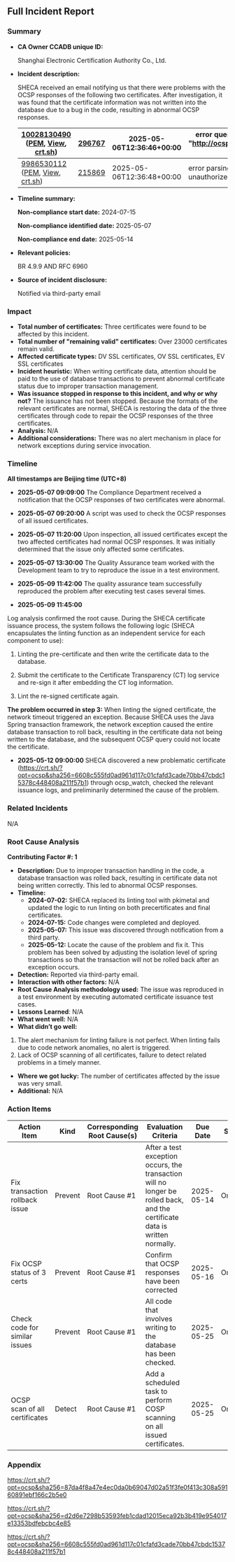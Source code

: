 ## Full Incident Report

### Summary

- **CA Owner CCADB unique ID:**

  Shanghai Electronic Certification Authority Co., Ltd.

- **Incident description:**

  SHECA received an email notifying us that there were problems with the OCSP responses of the following two certificates. After investigation, it was found that the certificate information was not written into the database due to a bug in the code, resulting in abnormal OCSP responses.

  | [10028130490](https://api.certspotter.com/v1/issuances/10028130490?expand=issuer&expand=dns_names) ([PEM](https://api.certspotter.com/v1/issuances/10028130490.pem), [View](https://web.api.sslmate.com/labs/view_issuance/10028130490), [crt.sh](https://crt.sh/?opt=ocsp&sha256=87da4f8a47e4ec0da0b69047d02a51f3fe0f413c308a59160891ebf166c2b5e0)) | [296767](https://web.api.sslmate.com/labs/issuer_info/296767) | 2025-05-06T12:36:46+00:00 | error querying OCSP responder over HTTP: Post "http://ocsp.global.sheca.com/keeptrustdvtlscag2": context deadline exceeded | [Request](https://web.api.sslmate.com/ocspwatch/request/10028130490) [Response](https://web.api.sslmate.com/ocspwatch/response/10028130490) |
  | ------------------------------------------------------------ | ------------------------------------------------------------ | ------------------------- | ------------------------------------------------------------ | ------------------------------------------------------------ |
  | [9986530112](https://api.certspotter.com/v1/issuances/9986530112?expand=issuer&expand=dns_names) ([PEM](https://api.certspotter.com/v1/issuances/9986530112.pem), [View](https://web.api.sslmate.com/labs/view_issuance/9986530112), [crt.sh](https://crt.sh/?opt=ocsp&sha256=d2d6e7298b53593feb1cdad12015eca92b3b419e954017e13353bdfebcbc4e85)) | [215869](https://web.api.sslmate.com/labs/issuer_info/215869) | 2025-05-06T12:36:48+00:00 | error parsing OCSP response: ocsp: error from server: unauthorized | [Request](https://web.api.sslmate.com/ocspwatch/request/9986530112) [Response](https://web.api.sslmate.com/ocspwatch/response/9986530112) |

- **Timeline summary:**

  **Non-compliance start date:** 2024-07-15

  **Non-compliance identified date:** 2025-05-07

  **Non-compliance end date:** 2025-05-14

- **Relevant policies:**

  BR 4.9.9 AND RFC 6960

- **Source of incident disclosure:**

  Notified via third-party email

### Impact

- **Total number of certificates:** Three certificates were found to be affected by this incident.
- **Total number of "remaining valid" certificates:** Over 23000 certificates remain valid.
- **Affected certificate types:** DV SSL certificates, OV SSL certificates, EV SSL certificates
- **Incident heuristic:** When writing certificate data, attention should be paid to the use of database transactions to prevent abnormal certificate status due to improper transaction management.
- **Was issuance stopped in response to this incident, and why or why not?** The issuance has not been stopped. Because the formats of the relevant certificates are normal, SHECA is restoring the data of the three certificates through code to repair the OCSP responses of the three certificates.
- **Analysis:** N/A
- **Additional considerations:** There was no alert mechanism in place for network exceptions during service invocation.

### Timeline

**All timestamps are Beijing time (UTC+8)**

- **2025-05-07 09:09:00** The Compliance Department received a notification that the OCSP responses of two certificates were abnormal.

- **2025-05-07 09:20:00** A script was used to check the OCSP responses of all issued certificates.

- **2025-05-07 11:20:00** Upon inspection, all issued certificates except the two affected certificates had normal OCSP responses. It was initially determined that the issue only affected some certificates.

- **2025-05-07 13:30:00** The Quality Assurance team worked with the Development team to try to reproduce the issue in a test environment.

- **2025-05-09 11:42:00** The quality assurance team successfully reproduced the problem after executing test cases several times.

- **2025-05-09 11:45:00**

Log analysis confirmed the root cause. During the SHECA certificate issuance process, the system follows the following logic (SHECA encapsulates the linting function as an independent service for each component to use):

1. Linting the pre-certificate and then write the certificate data to the database.

2. Submit the certificate to the Certificate Transparency (CT) log service and re-sign it after embedding the CT log information.

3. Lint the re-signed certificate again.

**The problem occurred in step 3:** When linting the signed certificate, the network timeout triggered an exception. Because SHECA uses the Java Spring transaction framework, the network exception caused the entire database transaction to roll back, resulting in the certificate data not being written to the database, and the subsequent OCSP query could not locate the certificate.
- **2025-05-12 09:00:00** SHECA discovered a new problematic certificate (https://crt.sh/?opt=ocsp&sha256=6608c555fd0ad961d117c01cfafd3cade70bb47cbdc15378c448408a211f57b1) through ocsp_watch, checked the relevant issuance logs, and preliminarily determined the cause of the problem.

### Related Incidents

N/A

### Root Cause Analysis

**Contributing Factor #: 1**

- **Description:** Due to improper transaction handling in the code, a database transaction was rolled back, resulting in certificate data not being written correctly. This led to abnormal OCSP responses.
- **Timeline:**
  - **2024-07-02:** SHECA replaced its linting tool with pkimetal and updated the logic to run linting on both precertificates and final certificates.
  - **2024-07-15:** Code changes were completed and deployed.
  - **2025-05-07:** This issue was discovered through notification from a third party.
  - **2025-05-12:** Locate the cause of the problem and fix it. This problem has been solved by adjusting the isolation level of spring transactions so that the transaction will not be rolled back after an exception occurs.
- **Detection:** Reported via third-party email.
- **Interaction with other factors:** N/A
- **Root Cause Analysis methodology used:** The issue was reproduced in a test environment by executing automated certificate issuance test cases.
- **Lessons Learned**: N/A
- **What went well:** N/A
- **What didn’t go well:**
1. The alert mechanism for linting failure is not perfect. When linting fails due to code network anomalies, no alert is triggered.
2. Lack of OCSP scanning of all certificates, failure to detect related problems in a timely manner.
- **Where we got lucky:** The number of certificates affected by the issue was very small.
- **Additional:** N/A

### Action Items

| Action Item                    | Kind    | Corresponding Root Cause(s) | Evaluation Criteria                                          | Due Date   | Status  |
| ------------------------------ | ------- | --------------------------- | ------------------------------------------------------------ | ---------- | ------- |
| Fix transaction rollback issue | Prevent | Root Cause #1               | After a test exception occurs, the transaction will no longer be rolled back, and the certificate data is written normally. | 2025-05-14 | Ongoing |
| Fix OCSP status of 3 certs     | Prevent | Root Cause #1               | Confirm that OCSP responses have been corrected              | 2025-05-16 | Ongoing |
| Check  code for similar issues | Prevent | Root Cause #1               | All code that involves writing to the database has been checked. | 2025-05-25 | Ongoing |
| OCSP scan of all certificates  | Detect  | Root Cause #1               | Add a scheduled task to perform COSP scanning on all issued certificates. | 2025-05-25 | Ongoing |

### Appendix

https://crt.sh/?opt=ocsp&sha256=87da4f8a47e4ec0da0b69047d02a51f3fe0f413c308a59160891ebf166c2b5e0

https://crt.sh/?opt=ocsp&sha256=d2d6e7298b53593feb1cdad12015eca92b3b419e954017e13353bdfebcbc4e85

https://crt.sh/?opt=ocsp&sha256=6608c555fd0ad961d117c01cfafd3cade70bb47cbdc15378c448408a211f57b1
